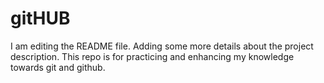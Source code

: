 # gitHUB
I am editing the README file. Adding some more details about the project description.
This repo is for practicing and enhancing my knowledge towards git and github.

